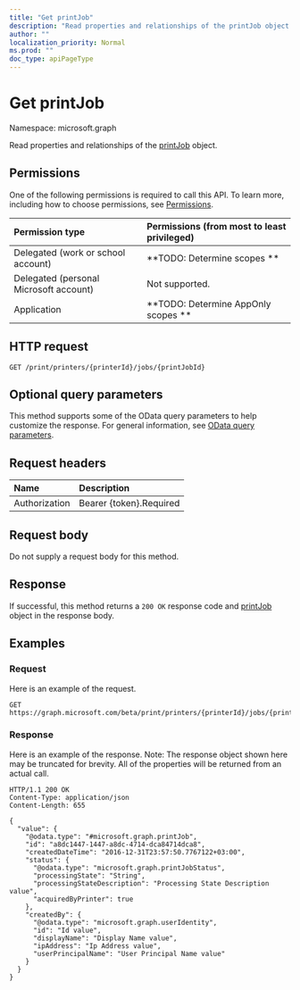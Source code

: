 ```yaml
---
title: "Get printJob"
description: "Read properties and relationships of the printJob object."
author: ""
localization_priority: Normal
ms.prod: ""
doc_type: apiPageType
---
```


# Get printJob

Namespace: microsoft.graph

Read properties and relationships of the [printJob](../resources/printjob.md) object.

## Permissions
One of the following permissions is required to call this API. To learn more, including how to choose permissions, see [Permissions](/concepts/permissions-reference.md).

|Permission type|Permissions (from most to least privileged)|
|:---|:---|
|Delegated (work or school account)|**TODO: Determine scopes **|
|Delegated (personal Microsoft account)|Not supported.|
|Application|**TODO: Determine AppOnly scopes **|

## HTTP request
<!-- {
  "blockType": "ignored"
}
-->
``` http
GET /print/printers/{printerId}/jobs/{printJobId}
```

## Optional query parameters
This method supports some of the OData query parameters to help customize the response. For general information, see [OData query parameters](/graph/query-parameters).

## Request headers
|Name|Description|
|:---|:---|
|Authorization|Bearer {token}.Required|

## Request body
Do not supply a request body for this method.

## Response
If successful, this method returns a `200 OK` response code and [printJob](../resources/printjob.md) object in the response body.

## Examples

### Request
Here is an example of the request.
<!-- {
  "blockType": "request",
  "name": "get_printjob"
}
-->
``` http
GET https://graph.microsoft.com/beta/print/printers/{printerId}/jobs/{printJobId}
```

### Response
Here is an example of the response. Note: The response object shown here may be truncated for brevity. All of the properties will be returned from an actual call.
<!-- {
  "blockType": "response",
  "truncated": true,
  "@odata.type": "microsoft.graph.printJob"
}
-->
``` http
HTTP/1.1 200 OK
Content-Type: application/json
Content-Length: 655

{
  "value": {
    "@odata.type": "#microsoft.graph.printJob",
    "id": "a8dc1447-1447-a8dc-4714-dca84714dca8",
    "createdDateTime": "2016-12-31T23:57:50.7767122+03:00",
    "status": {
      "@odata.type": "microsoft.graph.printJobStatus",
      "processingState": "String",
      "processingStateDescription": "Processing State Description value",
      "acquiredByPrinter": true
    },
    "createdBy": {
      "@odata.type": "microsoft.graph.userIdentity",
      "id": "Id value",
      "displayName": "Display Name value",
      "ipAddress": "Ip Address value",
      "userPrincipalName": "User Principal Name value"
    }
  }
}
```

